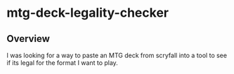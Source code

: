 # mtg-deck-legality-checker

## Overview

I was looking for a way to paste an MTG deck from scryfall into a tool to see if its legal for the format I want to play.